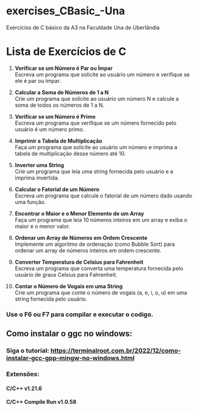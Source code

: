 # exercises_CBasic_-Una
Exercícios de C básico da A3 na Faculdade Una de Uberlândia
# Lista de Exercícios de C

1. **Verificar se um Número é Par ou Ímpar**  
   Escreva um programa que solicite ao usuário um número e verifique se ele é par ou ímpar.

2. **Calcular a Soma de Números de 1 a N**  
   Crie um programa que solicite ao usuário um número N e calcule a soma de todos os números de 1 a N.

3. **Verificar se um Número é Primo**  
   Escreva um programa que verifique se um número fornecido pelo usuário é um número primo.

4. **Imprimir a Tabela de Multiplicação**  
   Faça um programa que solicite ao usuário um número e imprima a tabela de multiplicação desse número até 10.

5. **Inverter uma String**  
   Crie um programa que leia uma string fornecida pelo usuário e a imprima invertida.

6. **Calcular o Fatorial de um Número**  
   Escreva um programa que calcule o fatorial de um número dado usando uma função.

7. **Encontrar o Maior e o Menor Elemento de um Array**  
   Faça um programa que leia 10 números inteiros em um array e exiba o maior e o menor valor.

8. **Ordenar um Array de Números em Ordem Crescente**  
   Implemente um algoritmo de ordenação (como Bubble Sort) para ordenar um array de números inteiros em ordem crescente.

9. **Converter Temperatura de Celsius para Fahrenheit**  
   Escreva um programa que converta uma temperatura fornecida pelo usuário de graus Celsius para Fahrenheit.

10. **Contar o Número de Vogais em uma String**  
    Crie um programa que conte o número de vogais (a, e, i, o, u) em uma string fornecida pelo usuário.

### Use o F6 ou F7 para compilar e executar o codigo.

## Como instalar o ggc no windows: 
### Siga o tutorial: https://terminalroot.com.br/2022/12/como-instalar-gcc-gpp-mingw-no-windows.html

### Extensões:
#### C/C++ v1.21.6
#### C/C++ Compile Run v1.0.58
